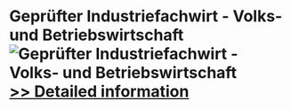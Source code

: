 # Geprüfter Industriefachwirt - Volks- und Betriebswirtschaft<br />![Geprüfter Industriefachwirt - Volks- und Betriebswirtschaft](https://mycommerce.akamaized.net/api/pimages/P300601272/BIG/300601272.JPG)<br />[>> Detailed information](https://secure.shareit.com/shareit/product.html?productid=300601272&affiliateid=200057808)